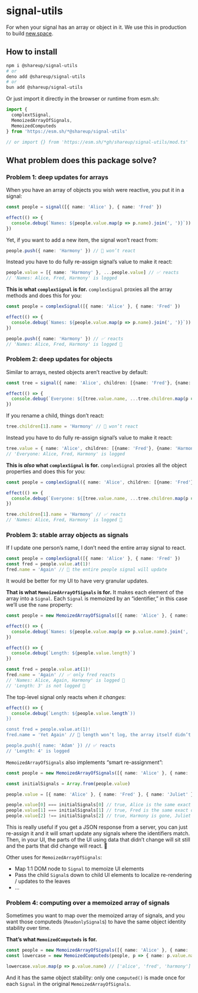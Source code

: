 # signal-utils

For when your signal has an array or object in it. We use this in production to build [new.space](https://new.space/).

## How to install

```sh
npm i @shareup/signal-utils
# or
deno add @shareup/signal-utils
# or
bun add @shareup/signal-utils
```

Or just import it directly in the browser or runtime from esm.sh:

```js
import {
  complextSignal,
  MemoizedArrayOfSignals,
  MemoizedComputeds
} from 'https://esm.sh/*@shareup/signal-utils'

// or import {} from 'https://esm.sh/*gh/shareup/signal-utils/mod.ts'
```

## What problem does this package solve?

### Problem 1: deep updates for arrays

When you have an array of objects you wish were reactive, you put it in a signal:

```ts
const people = signal([{ name: 'Alice' }, { name: 'Fred' })

effect(() => {
  console.debug(`Names: ${people.value.map(p => p.name).join(', ')}`))
})
```

Yet, if you want to add a new item, the signal won’t react from:

```ts
people.push({ name: 'Harmony' }) // 🚨 won’t react
```

Instead you have to do fully re-assign signal’s value to make it react:

```ts
people.value = [{ name: 'Harmony' }, ...people.value] // ✅ reacts
// 'Names: Alice, Fred, Harmony' is logged
```

**This is what `complexSignal` is for.** `complexSignal` proxies all the array methods and does this for you:

```ts
const people = complexSignal([{ name: 'Alice' }, { name: 'Fred' })

effect(() => {
  console.debug(`Names: ${people.value.map(p => p.name).join(', ')}`))
})

people.push({ name: 'Harmony' }) // ✅ reacts
// 'Names: Alice, Fred, Harmony' is logged 💪
```

### Problem 2: deep updates for objects

Similar to arrays, nested objects aren’t reactive by default:

```ts
const tree = signal({ name: 'Alice', children: [{name: 'Fred'}, {name: 'August'}] })

effect(() => {
  console.debug(`Everyone: ${[tree.value.name, ...tree.children.map(p => p.name)].join(', ')}`))
})
```

If you rename a child, things don’t react:

```ts
tree.children[1].name = 'Harmony' // 🚨 won’t react
```

Instead you have to do fully re-assign signal’s value to make it react:

```ts
tree.value = { name: 'Alice', children: [{name: 'Fred'}, {name: 'Harmony'}] } // ✅ reacts
// 'Everyone: Alice, Fred, Harmony' is logged
```

**This is *also* what `complexSignal` is for.** `complexSignal` proxies all the object properties and does this for you:

```ts
const people = complexSignal({ name: 'Alice', children: [{name: 'Fred'}, {name: 'August'}] })

effect(() => {
  console.debug(`Everyone: ${[tree.value.name, ...tree.children.map(p => p.name)].join(', ')}`))
})

tree.children[1].name = 'Harmony' // ✅ reacts
// 'Names: Alice, Fred, Harmony' is logged 💪
```

### Problem 3: stable array objects as signals

If I update one person’s name, I don’t need the entire array signal to react.

```ts
const people = complexSignal([{ name: 'Alice' }, { name: 'Fred' })
const fred = people.value.at(1)!
fred.name = 'Again' // 🚨 the entire people signal will update
```

It would be better for my UI to have very granular updates.

**That is what `MemoizedArrayOfSignals` is for.** It makes each element of the array into a `Signal`. Each `Signal` is memoized by an “identifier,” in this case we’ll use the `name` property:

```ts
const people = new MemoizedArrayOfSignals([{ name: 'Alice' }, { name: 'Fred' }, { name: 'Harmony' }], p => p.name)

effect(() => {
  console.debug(`Names: ${people.value.map(p => p.value.name).join(', ')}`))
})

effect(() => {
  console.debug(`Length: ${people.value.length}`)
})

const fred = people.value.at(1)!
fred.name = 'Again' // ✅ only fred reacts
// 'Names: Alice, Again, Harmony' is logged 💪
// 'Length: 3' is not logged 💪
```

The top-level signal only reacts when *it changes*:

```ts
effect(() => {
  console.debug(`Length: ${people.value.length`))
})

const fred = people.value.at(1)!
fred.name = 'Yet Again' // 🚨 length won’t log, the array itself didn’t change, only Fred

people.push({ name: 'Adam' }) // ✅ reacts
// 'Length: 4' is logged

```

`MemoizedArrayOfSignals` also implements “smart re-assignment”:

```ts
const people = new MemoizedArrayOfSignals([{ name: 'Alice' }, { name: 'Fred' }, { name: 'Harmony' }], p => p.name)

const initialSignals = Array.from(people.value)

people.value = [{ name: 'Alice' }, { name: 'Fred' }, { name: 'Juliet' }]

people.value[0] === initialSignals[0] // true, Alice is the same exact object!
people.value[1] === initialSignals[1] // true, Fred is the same exact object!
people.value[2] !== initialSignals[2] // true, Harmony is gone, Juliet is a new object
```

This is really useful if you get a JSON response from a server, you can just re-assign it and it will smart update any signals where the identifiers match. Then, in your UI, the parts of the UI using data that didn’t change will sit still and the parts that did change will react. 💪

Other uses for `MemoizedArrayOfSignals`:

* Map 1:1 DOM node to `Signal` to memoize UI elements
* Pass the child `Signal`s down to child UI elements to localize re-rendering / updates to the leaves
* ...

### Problem 4: computing over a memoized array of signals

Sometimes you want to map over the memoized array of signals, and you want those computeds (`ReadonlySignal`s) to have the same object identity stability over time.

**That’s what `MemoizedComputeds` is for.**

```ts
const people = new MemoizedArrayOfSignals([{ name: 'Alice' }, { name: 'Fred' }, { name: 'Harmony' }], p => p.name)
const lowercase = new MemoizedComputeds(people, p => { name: p.value.name.toLowercase() }, people.idFn)

lowercase.value.map(p => p.value.name) // ['alice', 'fred', 'harmony']
```

And it has the same object stability: only one `computed()` is made once for each `Signal` in the original `MemoizedArrayOfSignals`.
